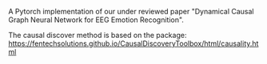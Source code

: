 A Pytorch implementation of our under reviewed paper "Dynamical Causal Graph Neural Network for EEG Emotion Recognition".

The causal discover method is based on the package: 
https://fentechsolutions.github.io/CausalDiscoveryToolbox/html/causality.html
